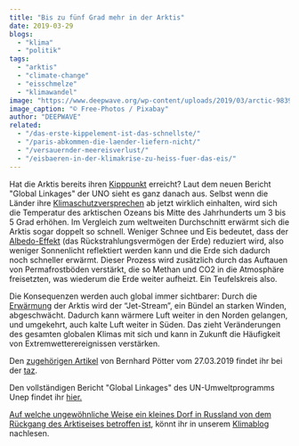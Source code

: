 ```yaml
---
title: "Bis zu fünf Grad mehr in der Arktis"
date: 2019-03-29
blogs: 
  - "klima"
  - "politik"
tags: 
  - "arktis"
  - "climate-change"
  - "eisschmelze"
  - "klimawandel"
image: "https://www.deepwave.org/wp-content/uploads/2019/03/arctic-983917_1920.jpg"
image_caption: "© Free-Photos / Pixabay"
author: "DEEPWAVE"
related: 
  - "/das-erste-kippelement-ist-das-schnellste/"
  - "/paris-abkommen-die-laender-liefern-nicht/"
  - "/versauernder-meereisverlust/"
  - "/eisbaeren-in-der-klimakrise-zu-heiss-fuer-das-eis/"
---
```


Hat die Arktis bereits ihren [Kipppunkt](https://www.deepwave.org/das-erste-kippelement-ist-das-schnellste/) erreicht? Laut dem neuen Bericht "Global Linkages" der UNO sieht es ganz danach aus. Selbst wenn die Länder ihre [Klimaschutzversprechen](https://www.deepwave.org/paris-abkommen-die-laender-liefern-nicht/) ab jetzt wirklich einhalten, wird sich die Temperatur des arktischen Ozeans bis Mitte des Jahrhunderts um 3 bis 5 Grad erhöhen. Im Vergleich zum weltweiten Durchschnitt erwärmt sich die Arktis sogar doppelt so schnell. Weniger Schnee und Eis bedeutet, dass der [Albedo-Effekt](https://www.deepwave.org/versauernder-meereisverlust/) (das Rückstrahlungsvermögen der Erde) reduziert wird, also weniger Sonnenlicht reflektiert werden kann und die Erde sich dadurch noch schneller erwärmt. Dieser Prozess wird zusätzlich durch das Auftauen von Permafrostböden verstärkt, die so Methan und CO2 in die Atmosphäre freisetzten, was wiederum die Erde weiter aufheizt. Ein Teufelskreis also.

Die Konsequenzen werden auch global immer sichtbarer: Durch die [Erwärmung](https://www.deepwave.org/die-ozeane/klimawandel/) der Arktis wird der “Jet-Stream”, ein Bündel an starken Winden, abgeschwächt. Dadurch kann wärmere Luft weiter in den Norden gelangen, und umgekehrt, auch kalte Luft weiter in Süden. Das zieht Veränderungen des gesamten globalen Klimas mit sich und kann in Zukunft die Häufigkeit von Extremwetterereignissen verstärken.

Den [zugehörigen Artikel](https://taz.de/UNO-schlaegt-erneut-Klima-Alarm/!5581570/) von Bernhard Pötter vom 27.03.2019 findet ihr bei der [taz](http://www.taz.de/).

Den vollständigen Bericht "Global Linkages" des UN-Umweltprogramms Unep findet ihr [hier.](http://wedocs.unep.org/bitstream/handle/20.500.11822/27687/Arctic_Graphics.pdf?sequence=1&amp;isAllowed=y)

[Auf welche ungewöhnliche Weise ein kleines Dorf in Russland von dem Rückgang des Arktiseises betroffen ist](https://www.deepwave.org/eisbaeren-in-der-klimakrise-zu-heiss-fuer-das-eis/), könnt ihr in unserem [Klimablog](https://www.deepwave.org/blogs/klima/) nachlesen.
